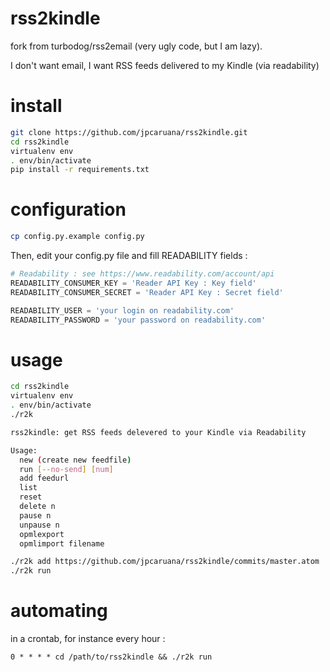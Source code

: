 rss2kindle
==========

fork from turbodog/rss2email (very ugly code, but I am lazy).

I don't want email, I want RSS feeds delivered to my Kindle (via readability)

install
=======
````bash
git clone https://github.com/jpcaruana/rss2kindle.git
cd rss2kindle
virtualenv env
. env/bin/activate
pip install -r requirements.txt
````

configuration
============
````bash
cp config.py.example config.py
````

Then, edit your config.py file and fill READABILITY fields :
````python
# Readability : see https://www.readability.com/account/api
READABILITY_CONSUMER_KEY = 'Reader API Key : Key field'
READABILITY_CONSUMER_SECRET = 'Reader API Key : Secret field'

READABILITY_USER = 'your login on readability.com'
READABILITY_PASSWORD = 'your password on readability.com'
````



usage
=====
````bash
cd rss2kindle
virtualenv env
. env/bin/activate
./r2k

rss2kindle: get RSS feeds delevered to your Kindle via Readability

Usage:
  new (create new feedfile)
  run [--no-send] [num]
  add feedurl
  list
  reset
  delete n
  pause n
  unpause n
  opmlexport
  opmlimport filename
````

````bash
./r2k add https://github.com/jpcaruana/rss2kindle/commits/master.atom
./r2k run
````

automating
==========
in a crontab, for instance every hour :
````
0 * * * * cd /path/to/rss2kindle && ./r2k run
````
